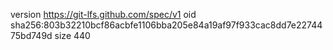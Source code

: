 version https://git-lfs.github.com/spec/v1
oid sha256:803b32210bcf86acbfe1106bba205e84a19af97f933cac8dd7e2274475bd749d
size 440
